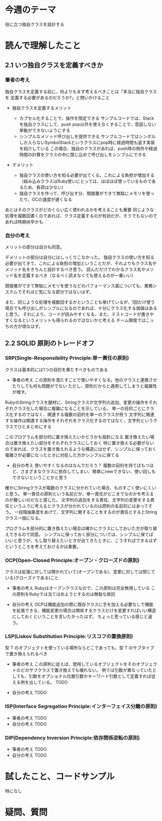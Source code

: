 # 今週のテーマ
役に立つ独自クラスを設計する

# 読んで理解したこと
## 2.1 いつ独自クラスを定義すべきか
### 筆者の考え

独自クラスを定義する前に、何よりもまず考えるべきことは「本当に独自クラスを 定義する必要があるのだろうか?」と問いかけること  

- 独自クラスを定義するメリット
  - カプセル化することで、操作を限定できる
    サンプルコードでは、Stackを独自クラスにして、push pop以外を使えなくすることで、意図しない挙動ができないようにする
  - シンプルなメソッド呼び出しを提供できる
    サンプルコードではシンボルしか入らないSymbolStackというクラスにpop時に経過時間も返す実装を紹介している
    この場合、独自のクラスがあれば、push時の例外や経過時間の計算をクラスの中に閉じ込めて呼び出しをシンプルにできる

- デメリット
  - 独自クラスの使い方を知る必要が出てくる。これによる負担が増加する
    （組み込みクラスはRuby使いにとっては、ほぼほぼ使っているものであるため、負荷は少ない）
  - 独自クラスを作って、呼び出す分、間接層ができて無駄にメモリを使ったり、GCの速度が遅くなる

あとはそのクラスがどのくらい広く使われるかを考えることも重要
同じような処理を複数回書くのであれば、クラス定義するのが有効だが、そうでもないのであれば時期尚早かも

### 自分の考え
メリットの部分は自分も同意。

デメリットの部分は自分にはしっくりこなかった。
独自クラスの使い方を知る必要が出てきて、これによる負担の増加ということだが、それよりもクラス名やメソッド名をきちんと設計するべき思う。
読んだだけでわかるクラス名やメソッド名を定義するべき（なるべく読まなくても使えるのが一番いい）

間接層ができて無駄にメモリを使うなどのパフォーマンス面についても、業務システムでそれほど気になる部分ではないはず。

また、同じような処理を複数回するかということも挙げているが、1回だけ使う場合でも呼び出しがシンプルになるのであれば、十分にクラス化する価値はあると思う。
それにより、コードが読みやすくなる、また、テストコードが書きやすくなるというメリットも得られるのではないかと考える
チーム開発ではこっちの方が得なはず。

## 2.2 SOLID 原則のトレードオフ
### SRP(Single-Responsibility Principle:単一責任の原則)
クラスは基本的には1つの目的を果たすべきものである

- 筆者の考え
この原則を満たすことで使いやすくなる。他のクラスと連携させたりしても何も問題がでない
ただし、原則だからと適用してしまうと複雑性が増す。

RubyのStringクラスを題材に、Stringクラスが文字列の追加、変更の操作をそれぞれクラス化した場合に複雑になることを示している。
単一の目的ごとにクラス化するのではなく、関連する複数の目的を単一のクラスが担う
文字列に関連する操作は関連する操作をそれぞれをクラス化するのではなく、文字列というクラスでひとまとめにする

このプログラムを部分的に置き換えたいかどうかも指針になる
置き換えたい場合は置き換えたい部分をそれぞれクラスにしておく
特に置き換える必要がないのであれば、クラスを置き換えれるような構造にはせず、シンプルに保っておく
複雑さが必要になったときに対処した方がシンプルに保てる

- 自分の考え
使いやすくなるのはなんでだろう？
複数の目的を持てばもつほど、さまざまなクラスに依存してしまい、簡単にnewできない、使い回しもできないということかと思う

確かにStringクラスが複数のクラスに分かれていた場合、ものすごく使いにくいと思う。
単一責任の原則という名前だが、単一責任がどこまでなのかを考えるのが難しいのだなと感じた。
文字列の追加をする責任、文字列の変更をする責任というふうに考えるとクラスが分かれているのは原則の名前的にはあってそう。
一段階抽象度をあげて、文字列に関することをするのが責任とするとStringクラス一個になる。

プログラムを部分的に置き換えたい場合は確かにクラスにしておいた方が取り替えできるので同意。
シンプルに保っておく部分については、シンプルに保てばいいと思うが、もし取り替えたいときが出てきたときに、こうすればできるはずというところを考えておけるかは重要。

### OCP(Open-Closed Principle:オープン・クローズドの原則)
クラスは拡張に対しては開かれていて(オープンである)、変更に対しては閉じている(クローズドである)こと

- 筆者の考え
Rubyはオープンクラスなので、この原則は完全無視している
この原則をRubyでは当てはめようとするのは無駄な抵抗

- 自分の考え
OCPは機能追加の際に既存クラスに手を加える必要なしで機能を拡張できる、機能変更の場合は関係するクラスだけを変更すればいい構造にしておくということを言いたかったはず。
ちょっと思っている感じと違う。

### LSP(Liskov Substitution Principle:リスコフの置換原則)
型 T のオブジェクトを使っている場所ならどこであっても、型 T のサブタイプで置き換えられるべき

- 筆者の考え
この原則に従えば、使用しているオブジェクトをそのオブジェクトのどのサブクラスで置き換えても壊れない。
例では引数が異なっていたとしても、引数をオプショナル位置引数かキーワード引数として定義すれば従える例を出している。
TODO

- 自分の考え
TODO

### ISP(Interface Segregation Principle:インターフェイス分離の原則) 
- 筆者の考え
TODO
- 自分の考え
TODO

### DIP(Dependency Inversion Principle:依存関係逆転の原則)
- 筆者の考え
TODO
- 自分の考え
TODO


# 試したこと、コードサンプル
特になし

# 疑問、質問
